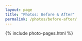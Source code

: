 ```yaml
---
layout: page
title: "Photos: Before & After"
permalink: /photos/before-after/
---
```


{% include photo-pages.html %}
